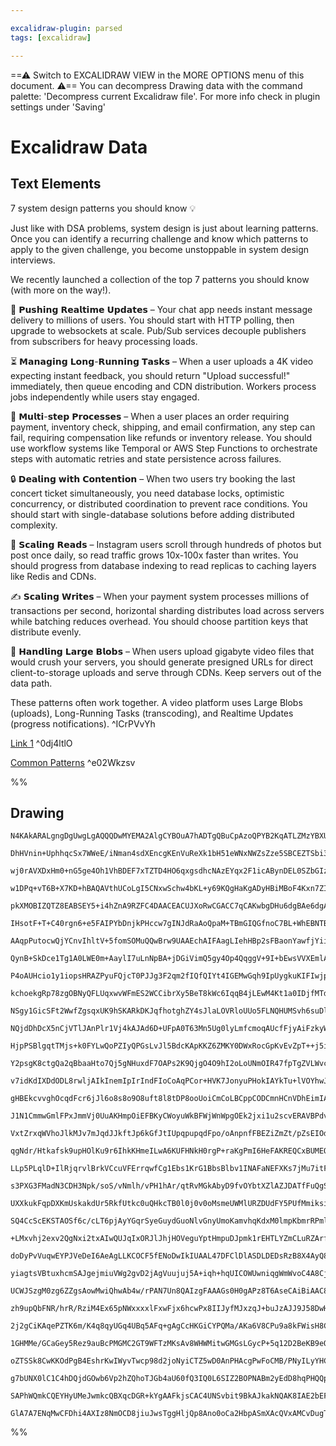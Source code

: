 ```yaml
---

excalidraw-plugin: parsed
tags: [excalidraw]

---
```

==⚠  Switch to EXCALIDRAW VIEW in the MORE OPTIONS menu of this document. ⚠== You can decompress Drawing data with the command palette: 'Decompress current Excalidraw file'. For more info check in plugin settings under 'Saving'


# Excalidraw Data

## Text Elements
7 system design patterns you should know 💡

Just like with DSA problems, system design is just about learning patterns. Once you can identify a recurring challenge and know which patterns to apply to the given challenge, you become unstoppable in system design interviews.

We recently launched a collection of the top 7 patterns you should know (with more on the way!).

🔄 𝗣𝘂𝘀𝗵𝗶𝗻𝗴 𝗥𝗲𝗮𝗹𝘁𝗶𝗺𝗲 𝗨𝗽𝗱𝗮𝘁𝗲𝘀 – Your chat app needs instant message delivery to millions of users. You should start with HTTP polling, then upgrade to websockets at scale. Pub/Sub services decouple publishers from subscribers for heavy processing loads.

⏳ 𝗠𝗮𝗻𝗮𝗴𝗶𝗻𝗴 𝗟𝗼𝗻𝗴-𝗥𝘂𝗻𝗻𝗶𝗻𝗴 𝗧𝗮𝘀𝗸𝘀 – When a user uploads a 4K video expecting instant feedback, you should return "Upload successful!" immediately, then queue encoding and CDN distribution. Workers process jobs independently while users stay engaged.

🔄 𝗠𝘂𝗹𝘁𝗶-𝘀𝘁𝗲𝗽 𝗣𝗿𝗼𝗰𝗲𝘀𝘀𝗲𝘀 – When a user places an order requiring payment, inventory check, shipping, and email confirmation, any step can fail, requiring compensation like refunds or inventory release. You should use workflow systems like Temporal or AWS Step Functions to orchestrate steps with automatic retries and state persistence across failures.

🔒 𝗗𝗲𝗮𝗹𝗶𝗻𝗴 𝘄𝗶𝘁𝗵 𝗖𝗼𝗻𝘁𝗲𝗻𝘁𝗶𝗼𝗻 – When two users try booking the last concert ticket simultaneously, you need database locks, optimistic concurrency, or distributed coordination to prevent race conditions. You should start with single-database solutions before adding distributed complexity.

📖 𝗦𝗰𝗮𝗹𝗶𝗻𝗴 𝗥𝗲𝗮𝗱𝘀 – Instagram users scroll through hundreds of photos but post once daily, so read traffic grows 10x-100x faster than writes. You should progress from database indexing to read replicas to caching layers like Redis and CDNs.

✍️ 𝗦𝗰𝗮𝗹𝗶𝗻𝗴 𝗪𝗿𝗶𝘁𝗲𝘀 – When your payment system processes millions of transactions per second, horizontal sharding distributes load across servers while batching reduces overhead. You should choose partition keys that distribute evenly.

📁 𝗛𝗮𝗻𝗱𝗹𝗶𝗻𝗴 𝗟𝗮𝗿𝗴𝗲 𝗕𝗹𝗼𝗯𝘀 – When users upload gigabyte video files that would crush your servers, you should generate presigned URLs for direct client-to-storage uploads and serve through CDNs. Keep servers out of the data path.

These patterns often work together. A video platform uses Large Blobs (uploads), Long-Running Tasks (transcoding), and Realtime Updates (progress notifications). ^ICrPVvYh

[Link 1](https://www.linkedin.com/posts/hello-interview_7-system-design-patterns-you-should-know-activity-7355632760323035136-wXYF?utm_source=share&utm_medium=member_desktop&rcm=ACoAABFtQmgBg_AYq64cN6By8GmHH99_hfBHg-k) ^0dj4ltlO

[Common Patterns](https://lnkd.in/gmFSfYfT) ^e02Wkzsv

%%
## Drawing
```compressed-json
N4KAkARALgngDgUwgLgAQQQDwMYEMA2AlgCYBOuA7hADTgQBuCpAzoQPYB2KqATLZMzYBXUtiRoIACyhQ4zZAHoFAc0JRJQgEYA6bGwC2CgF7N6hbEcK4OCtptbErHALRY8RMpWdx8Q1TdIEfARcZgRmBShcZQUebQBGAFYEmjoghH0EDihmbgBtcDBQMBKIEm4IAEkAYVIABQA1egBNSVSSyFhECqgsKHbSzG5nAHYANjj4gE4AZgAWeJ45gAYA

DhHVnin+UphhqcSx7WWeE/iNman4sdXEncgKEnVuReXk1bH51eWNxNWZsZze5SBCEZTSbi3ZbA6zKYLcaGFARQUhsADWCGqbHwbFIFQAxPEEESiQNIJpcNg0cpUUIOMQsTi8RIUdZmHBcIFsmSIAAzQj4fAAZVg8Ikgg8POYKPRCAA6k82mg+EiINLURiRTAxegJeVgbTwRxwrk0PFgWwOdg1HszctER0IDThHBKsRTag8gBdYG88iZN3cDhCQXA

wj0rAVXDxHm0+nG5ge4Oh1VhBDEF7xTZTD4HO6qxgsdhcNAzEYqx2F1icABynDEL0SZbGIzLlzDzAAIulehm0LyCGFgZphPSAKLBTLZJMh/DAoRwYi4XsvEaJcuJBaLMbxIGqogcNFB2fAnFU9PcAf4Ieq3qYfoSEaoZgwaUZVDEcJgjioDkyJgcMwqAwMIz6SMI+DEKgaIcGwFCoIAvBuAIU7AA6HBoQAUkI0qoEQGKoI86ioJ2QoAIK/qimiTs

w1DPq+vT6B+X7KD+hBAQAVthUCoLgI5CNxwSchw4bKL+y69KQgHaKgADyHBiMBoF4Kxn7ZIQvIwDxqCBNgIikCJqDYJIBDBBwygIDx9JoTBcEEZI5iSGJ/6SUBUBsDxcA+JpbmoOoFmqIwP5GSZWTmbRIFCKgmgIHomSoHS0qWhyVEWeGdFvoxn6sCxqDhhJZgIBQzDaGhaFyhZOlZFA+CafguB0kZ6ZaXogoxVAxaoGwvK+ZIFluXAqBPn+EmAY

pkXMOBIZQTZ8EABSEY5+i4hZnA9RZFC4DAACEACUJXoRwCGACC7qCAKwbgDHu6dgBAe6dgAAe6dgCvu6dgBvu6dgDfu6dgAvu2dgCnu6dgBPu6dgB3u6dgCfu6dgCAey9p2AF+7ANnYAF7unYAv7unYAj7vA5DAN3aggDIBKgzTCKQhnGdxuCeagxrpkB4bStY3GZIm0QWZ+RCFt57n6AKRCcEBXXxWELDSYT42TZBz5RKQ3ELWhAASAAq8t1L+2

IHsotF+T+C40rgn6+e5FAIPYbDnjkPHccw7gINJdRaAoQpaM+TBmGIQGfnoC7BL+WhEBNTBAX6BjPlolv6dFLCoLyuKoL1uD0DAaFwKirusGZuFsLrxWlRwgDPxGdgAHu5jH0g590Mfd9p2APu7p2AD+771fc4p1/TdH0fa95dnYA57uY/dgAfuzj+Nyr1P64ALTDxT4GfulpcwANKoGYn7uVgiDYO1ae01E2SRwg6YUlS4WgRNEFQYEUAiD+KEQ

AAqpPutocwQjYCnvIhltV+5fomSOMuQQwBrw9UAAEchAIFAagLIehHBp2sFBaonYawfjYiiQgmh+LFmknKXEGII5JxNiaVA7E7A0wjIgCM2Qap2QFBZbC/sJabTQqFZmxB9poWOgXa6YMsbPUbvdKGgNkZnUuoAf93a6nUAA+72N7r3UBrdPGqAh5ZC0rQ4mPhKThEsp1Ugn5iaBBAYQfSacOQwCnFAWi4ZApuVIJpRqB8wKEE8iJWisCIH6FwAK

QynB+SkDce1Tg1A0LWE0m+AaylI7uLnNpBA+jDGiVimQ5gy4Op4QqggV+9I+bEwsVVXEmlAiCTCMLI+YsoK0IItg3kOJ4IvgykBFJqB5YZDgLiAgaFo6kTlEKVAIoEADQAGINT8aNHyuJGrql/hLXpQEFo8X4gYJJ2AokoI0S4umvRfz+2QZAiylJUSJnCQKEQ4RWGHUAEi7Z1ADru9jEG4N25fTOoAED3oZQwemdQAa7tiI+vw+uUNXp1zevIxR

P4oAUHcio1y1iopsHRAZPyuFQjcT0PJJg3F2qm2fIQfQIYt4IGEMwGqh9IpUygkuKIFIwjpypDRNpcB2pc2lOYTx8k9KQP/lopB6pUH8SanoXE0CkmrR8knBAljtLqKZY4IZxUCbFJPvQqWBE1COVTnCBAzhSW8VCAgB+2J0G8yimk5aPFiDQNEo4TlaDeyeP0D4LANoTkIUAGs7Z1ABnuxIzGtz64Vz+oDEGGM5H40qIBKIOtGLgufNgVEgoeqG

kchoekgRp78zgOBNyQFLUqxwvWFmES2WCCibrXy5BeT8kWc6IqqB4jLEwM4Kt1a0IDjfMTdQ1gCL6V6NKkWYE5V4JpAQwOmVlyaopeGT8mBYXuUCIWwIPhzChH1oZSk9k051RgHQ+pAAldMbFLJwIQVnA6gBYckAPB/rr3U3LLvc06gAr3dOqI163yA0KMARFVRm1THpQYhRfBiYNFc0FMWPm3VWSAUpFKjZxMwhIuILRcC+kjCcCiPgMCnJTVoX

NSgy1GicSFt2WwfZgsqxUK9hSKARkDKJqfhotghZY4sJlaLOVRloUUo5FLNQHUMSvh6suDlmHuUQMCjVB1gBBnbOoAbd2i7oy4Xciu1cQaiNLv9M6gBV3a4XXQA97sD2fUo8Nnsp6oFUMoXiMB1mL1xZHahrlSblKmoZUg2FHKvqdqQKshLu12fMsacgvRE6BGysaKC18N0ABkA7R0cDpRFRAqrODcs4RK5BzITxw9PVZzs+qSFjageBNZpWz13g

NQjdDhDcX5nCjVTlJAnPlr1Vj4kAJAd6D+UFpA0T63Mn5Ug0lyLmfcmoqAUcfFjyAiFzkyWABCOJ7CoFmvpzOO1aIhc4MoZwG66TCTTvLUIaIgKzRA5bNgprFu7rQluggdKLK31JRo2avb/NAVgu1UtArAJ7VjJQRp94KhPhqV+rK34nIjSAhFDz4sZqIVQgdLCOF6kzJIuRPBKV9A0U/e+AHOUd2cRwrxUruEQiSQMsNRr0k5IKVB2EkgVV1KaV

HjpPSBlgqtTMjs+k0FYLwQoPZIyQPGsLvJl5BdcKApKKZ6ZMKY0DWxRocGpKvEvZpT++j5irFsjO0IIVA9ZVUliAobVeq8lepQVHi1YIa8Orld6vrAaQ0GsuUl8fOzEP5pKtQEtQInVgVW42ttPa2d2EXU4fdJ6snfrXK4b82G8NTpI1RhjEGj75Ei2JsFMmFNiUkLptvRmiTkus0IOzBd/6eajX5uCopjG7N0wVTMhWSsVYAbMgA3TcAdZ6x8ob

Y2psgK8ctgQa2qBbaaHto7Qj5gNHuxdF7OAPs2K9QjgO4O9hI2oLoUNmOIR47fpTgZVLWvc4cJBsXL6l65OfIbk3ThrdT9dx7qdfuT6gXKMFilqePfUBzwXlT5emBV7r1EpvPTDvHvJSGiO5o7uLGfBfKgFfLfKlsHM/CaK/PgO/BAJ/N/FYL0ASmtD+CAmAhZJAkdgZC4rlnxmHHqhwJgtgnQnginIQsQrlKQlkKpNVJpFztQmPBHHTJpEwuZCw

v7idKdIXDdODL8rwljAIkInemIpIrIndFIoCoAqPCor+HVK7JonyuPHokIAYkTu+lVOYhwJYrkiTDFGAfYo4k3ruq4hEkyt4r4sWM4hwMEr0KEq2gOAKLRNoboWnPElkIkkMrhIQPhIEOkkmlkkYTkpCvkiEIUgxmDqUhSq1miJUrZErijkEfhI0jai0shu0p0t0q4agAMvJOBiMqIHVqyOsiEtMq7vVG5A4YsmfPpCsmzmshZIgEWG+MijxJGvh

gHBEkcvvghOcqdFcr6jJl6o8s8o9O8uft8l8tDP8ooUoiCmCoLBCppCODCmnHCnVDhEimIAqmihiBbJititYLithNgaDsSh+EOuShZGeLtrRJaHSsgoyocSyvJGyhFsguQVarytouGK9gusKqKuQApNBhxrzBXgkfKtLK7iqsEOqg8Vqs+LquBtFENjsiagZBhgCTygYLauOrAA6s6qdG6pIheqHpfhMf6vIkGnTKGpwUBKHKrDGsIOCDHHSGQNT

J1N1CmmwGmlFPxJmmVj0UuAKHmpOiEFBKyCWoyuWkBFWjWnWpgOEk2jxi1u2scvERAVBPdv2qiIOmSuiaOnarsbKdOr0kQHgK5O5HgORiuptOusERZFuuatYblvviemetSZMR3DetIQ+goYPC+kTGJCYlVGjoxLQSaH+tzIBgKUWmyGBsmZ0U7NBrBriIQAhtkAQChsCWnASVyh2unLhn0QRhlhHOwSRsuM6aJJRuoTRkwHRnCQaSTCxh0ZyO1IE

VxtZrxqWVhoJlkMJv7mJqdJJkftJp6kGfJtIUpqpupqdFpo/oAnpnfFBEZiZmZt/pZsEIOdLExg5hNGNJBjWajqDp2V5kwBMsKgFk1MFmFpHH8VFoZDFtkHFmwAllYszK/pnNYcVpyX4I5D6dJAVr0i5kRnjpbjmlEFVjVnVj2c5KXryM1uUm1h1ggF1j1l/kvKocuENmGmEKNuNhZFNgwXNlucwCdstmZGthtgZNtswLtrNgdlAiJCdi4udvgJd

qgNdr/Htkafsk9upHOlKu9r6IhkKHmeILwA6KUFHNkH0rgP+raKgPmI6HeFAKREQCxBUMEOhTyIWGigQHpd+D0JaDyEilEOGEwIGGgMmHOKqLmf4AQF9g+OgL9vRMrgFrzvbteSUuzrZMhNnDDgJO6YqkRAjt+sjqjukUxP5VjlxDxHxAJATptqJMTi5KTj0RTq2lTmpBpFpPTqQLEiTCFCztYRDuwTzjlcMu5ALpQj5MLgXqLsZMzhLqDtFNLvF

LLp5PLqlD+IlRjqrvlBrkVCcuVFErrqwfCg1Ebs1KrG1BbsBlbv1INAFaNEFXKs7jMu7itF7utJtLtA6oIZdDdMHjfnSR6twlHspjHijNJgnmGQxinjZgLpTLvNPIAdniaP+fnoXj5MXsmWXhsR2cFdXoiURHXsrM0o3urDgRPG3n1AbEbIIN3ubBGv3jbHbA7JoNBePm7DFFPh0bPn7AviaUvqHKvgvtHLHFvvGYmLvm/icnnEIVJiXDddXP8hf

s3PXG3FMadN3CDH3Npk/soS/vNmlh/vPH1hAr/qtRvMGkAbyD9fvOYbtXZlAZJDATfFuQgS/G/B/Jihgb/NgZrMAqAuAoQaat6QgmQWWRggotQbgsnAQkQjNhaWQiwZQnWTQhsfQjwWZMwudRwiIdwuId8oIoHqInXLIfITIhLUoZwYReoa2pobotEjoRVcYqYoYcYZCrYuYRNA4nAE4tYRkLYUivYa9k4S4VBWEh4ZEt4RVX4aBoEfUqEbyZkow

UXXkukFqpDXKmUskakdUr5RkfUtkc0uQHkcTB0l0j0v0oMsmeUWMlURZDUdFY5PUfMmiksi0T3m0VEOsp0awN0QpHhvsi3UMQ6qMeMXdbSU8qGa8qdB8nzQsfdcseGasaCqyUWlsdCmiLClbvsYitmsceYKcRilinxZcXijcaBHcRqo8ZSi8Z1LSpih8Ysl8eVayq8cTMOdylBECfyoEUKoEBCeKtCVKiPVXpLDDcqiJCiWg+iRKBQemoah7rrPb

SQ4CcScEKSTAOSf6c/cLT6pjAyYGqrSyeGuydGuoNlvGnyUmoKamvhqKdxM0lmpKbmrRPmlOvKcWqWoZqiBWqqbWvaBqY2hJNqW2moHqV2p2SJQHNTewyOhGOOlaQWqfLaXOg6Yuo2fCmuhHJutuifXunlicn6ZSeeoGVerevehISnUos5vnTGYlczaRW7kmfquVuQKBubvqpmVBpwDBjHLmfmUhkWfw/8WWdhgZjfWyZecRhZKRiE82dRrRnKQw

+LMxvhj2exv2QgNxi2txAIwQUJqIxORJlJhjHOVeguYptHmpuDJpmk1rEHTLYZmCLuRZArfyIeTxseXZpGo5uedBf7OAcFbeT5h0f5t+E+aFuFsQwYm1B+Rrl+fFolv+TLVE9cyBdyeBagJBUVm07BetfBaPH+NVtnLVuEChcDgKRhckdhbhagL1vuQNsRSNqgGNqQJNtNntgC3RStoxRwFlQ0jtnthxUQWZNxWzrxfxYJeWXdqiH2qJcKeJXgJJ

doDyPvVuqwEYPJVeDeI6AeAgLLKCOCF5fENoDwIkIUAAL47DFClDlASDLDEDsRzB8X4AyQ8hdDyXQB9A8hDBoCjCbiKvnDzD2hKubhLDAgaXWNTAjDaCJCnCJBXA7jLAzCnAzDAiPDEDPBmi7i2s5hTBzArBXAjBTBjDbCqi9RggQjKhaWlCwg6iKXIgaiYjYi4gEgkjEhIDDigHOi8mMiFsshFPsichVQ8jHPCiiimt6gZjAjqiygKihtKi8Ads

yiagtsVBtuxhcmSAJgejmiuVWg2gvD2jAgVuujuj5A+iqh+hqUICOWUwniqgWmWvoC4A8Cju8kTvHgpiOhph9iVozDLDXCvBvDAhVjFjcDjCPubK1jZqrgTDlgjDLBJuOhsTdjBArj9iDgIDDijjEATgZBVQzjnulALg3ZXvnDrhKsLBTBbDtj7jhhHgSDSCyDyBKAUDEfaAHgYjQK6AGAKC6M5AKC9SCg/l5Tq6FQAD6IwCWU96qKu3gdugEzgE

UCWJSzgM0zg6ZZgsAowMwiQhwAb4w/rPAN7Un8QAIzgFAAAGs0H0gAPz8T6AseCAiBiAAC8E09bAAZLpyxxgUIPoEZ5kPoOHCx1lGiP1GZ6ILZ6RFiKRKRBNn0lAAAIr6DKATbKAsekTNBAKAjYA1hjATYwCrAADi+gssssUwUwLHkgvIE2ssq2R4p4Js5Hl4YHwIOlFQgAPBuAAI+3kHkCFjh5Wl6F6B9hQJ5RUDV3V/EF6LNPh3IIoAoMRxQKR

zh9upQbFNR/hrR/RziM4Ex65pNWxxxxlFxwFjx6hcwPx8IIJyfMJxzqJ+buJzAJJ9J58DwHJwG4p4kMp2MKpxp9p5ZwZ6IAgCZ8ZIEBZ1AHp9Z7Z/Z458565+50Z552wN575wF0FyF2FxF1FzF3F4l8l6l+l5l9l7lztI2zJXJdwKcNJSpWpdKdwBm50H0BZQZRIEZf0G++xu4ITyWOgP1DZYhu4t5lu85RaPpO5fgC1xIJV9V7V4ePV41zCHMsK

2j2gCiKAqePZTK6m/K4q8qyUGq4UBq5AFq+gAgCcHKGiCYPQMa/AKa6V8CPu9a8kFWisH8CMGuE63uI6K61WgpwkOuDMFWgCPJ/68G4qOjzwKsJ65cKsCsIm5sHMDwBWKUCm3K+j3jxAFm/JTm2qAO/m0yEWyW6SGW1SBW/SFW8yNT7W2xg276NzFqDqGqNiPqKmDH922G328X3m3n624X+26qLGqe2aBaDO7AHO1H4u26B6N6L6P6Ju1e0z7u94

1GHMMe/GCaGey5Rez9auBcPMGMC2GT9WFTzMKsAv8WHWMitwGMGsLGycP+5q12D2BeKB9eOB6qHxOOJOLB+P/OIuL/Mh2uBuP7yd2lyv9h4eBUN14RwoPgIeCwuGCoPoD6RCheQzQXkPLB5DPEj+4SE/iV3NYc8queQLEF/FWh1BeOzABrk13Z7oBEBBgJaD+FQGrdOun/Xrj/zRB/8bAygQAcANAHyxkemPKALJVFbo8o+ylKAKpXUq49YB94Sn

oZTSSk8CwKKOdPgB4EshrKwIWyvTwcp98d2joNyiCTZ5wD0AnPHAcgPwFoCMB/PNyILyYHC8HMp/SVuL1lZptK00vVVuAFXaQABcIoX+NwA1bQBeomQQypLwGAMBJqE2ctnGAZAFt0+EAfECWn8G8gXBukAhtkEqAMQRQebNPvH2LZBDviUAMIRkHcHJ9PBUQmtmyCz7cgdgEAYIVyHiEMQ+kufIduKBr6xCQheQjIBEK7au9lQWQnIVVASH6BKh

g7bUNX0lC1C4hDQjdGOwb6Vp2hZQhoTJGb4aU60fQ3IQ0L6SIZ2BOPNABm2yEdD8hqPHQQpVGH1CGInlEQegBJ6lCxh4QphqRHKpwQ6M1/QoHMP6EMQxw9IfYRYyOESBOQFjbYasIyBXC4I8sbXhUE8EPDQh+Qnvl0J1D99SgijfAGp0hA5hFWAIdYIsDN7+8LeAgPooKGaAvBTgCrGNksDn5+sA2zvE4QhgMC2CCwBAUBC8FVYrCvhGQLoSezH4

SAPhWQmkCQEYHyUMeJwmkcQBXqcDGR+kYgAAFkjsCAC4UNSvbit9BkAJkakNQAK8IAE2bEFewgBEsKQs0HgOcFojyiRgiohUagGWCes6BqoLdMoBDCch3hygWUQp2hC8Ab2io00WqI1EQAiRJwuodkCaEIBBhUqY4UpR+HMEmAIkXEY6CyB8juAIvQUZAGwBEA4AvovQcCA4AbsQxovVyvxClaRj/REANxG1iYA1gIxugqMY6ETE4JeRKUK9n6Ot

GlA7A7ENqMwCFDhi4AXIz8NmOCD8jiuJwsTggHljQp8Ano0oCa2HbpASmXAcQVxAMCvDugTlGQaUEgE1iYBa7E0kKA7FDIiuo4yVgilIh7cGxTY8fmYLABy9IAxzcILYJVYgAVWQAA==
```
%%